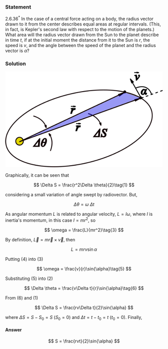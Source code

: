 ###  Statement

$2.6.36^*$ In the case of a central force acting on a body, the radius vector drawn to it from the center describes equal areas at regular intervals. (This, in fact, is Kepler's second law with respect to the motion of the planets.) What area will the radius vector drawn from the Sun to the planet describe in time $t$, if at the initial moment the distance from it to the Sun is $r$, the speed is $v$, and the angle between the speed of the planet and the radius vector is $\alpha$?

### Solution

![ Analysis |585x354, 51%](../../img/2.6.36/analysis.png)

Graphically, it can be seen that

$$
\Delta S = \frac{r^2\Delta \theta}{2}\tag{1}
$$

considering a small variation of angle swept by radiovector. But,

$$
\Delta \theta = \omega~\Delta t\tag{2}
$$

As angular momentum $L$ is related to angular velocity, $L = I\omega$, where $I$ is inertia's momentum, in this case $I = mr^2$, so

$$
\omega = \frac{L}{mr^2}\tag{3}
$$

By definition, $\vec{L} = m \vec{r}\times\vec{v}$, then

$$
L = mrv\sin{\alpha}\tag{4}
$$

Putting (4) into (3)

$$
\omega = \frac{v}{r}\sin{\alpha}\tag{5}
$$

Substituting (5) into (2)

$$
\Delta \theta = \frac{v\Delta t}{r}\sin{\alpha}\tag{6}
$$

From (6) and (1)

$$
\Delta S = \frac{rv\Delta t}{2}\sin{\alpha}
$$

where $\Delta S = S - S_0 = S$ ($S_0=0$) and $\Delta t = t - t_0 = t$ ($t_0=0$). Finally,

#### Answer

$$
S = \frac{rvt}{2}\sin{\alpha}
$$